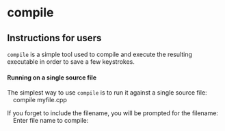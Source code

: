 # compile #

## Instructions for users ##

`compile` is a simple tool used to compile and execute the resulting executable in order to save a few keystrokes.

#### Running on a single source file ####
The simplest way to use `compile` is to run it against a single source file:</br>
&emsp;compile myfile.cpp

If you forget to include the filename, you will be prompted for the filename:</br>
&emsp;Enter file name to compile:
